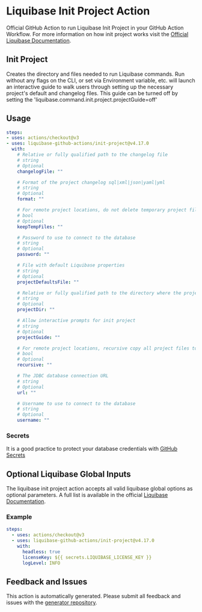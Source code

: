 # Liquibase Init Project Action
Official GitHub Action to run Liquibase Init Project in your GitHub Action Workflow. For more information on how init project works visit the [Official Liquibase Documentation](https://docs.liquibase.com/commands/home.html).
## Init Project
Creates the directory and files needed to run Liquibase commands. Run without any flags on the CLI, or set via Environment variable, etc. will launch an interactive guide to walk users through setting up the necessary project's default and changelog files. This guide can be turned off by setting the 'liquibase.command.init.project.projectGuide=off'
## Usage
```yaml
steps:
- uses: actions/checkout@v3
- uses: liquibase-github-actions/init-project@v4.17.0
  with:
    # Relative or fully qualified path to the changelog file
    # string
    # Optional
    changelogFile: ""

    # Format of the project changelog sql|xml|json|yaml|yml
    # string
    # Optional
    format: ""

    # For remote project locations, do not delete temporary project files
    # bool
    # Optional
    keepTempFiles: ""

    # Password to use to connect to the database
    # string
    # Optional
    password: ""

    # File with default Liquibase properties
    # string
    # Optional
    projectDefaultsFile: ""

    # Relative or fully qualified path to the directory where the project files will be created
    # string
    # Optional
    projectDir: ""

    # Allow interactive prompts for init project
    # string
    # Optional
    projectGuide: ""

    # For remote project locations, recursive copy all project files to the remote location
    # bool
    # Optional
    recursive: ""

    # The JDBC database connection URL
    # string
    # Optional
    url: ""

    # Username to use to connect to the database
    # string
    # Optional
    username: ""

```

### Secrets
It is a good practice to protect your database credentials with [GitHub Secrets](https://docs.github.com/en/actions/security-guides/encrypted-secrets)

## Optional Liquibase Global Inputs
The liquibase init project action accepts all valid liquibase global options as optional parameters. A full list is available in the official [Liquibase Documentation](https://docs.liquibase.com/parameters/command-parameters.html).

### Example
```yaml
steps:
  - uses: actions/checkout@v3
  - uses: liquibase-github-actions/init-project@v4.17.0
    with:
      headless: true
      licenseKey: ${{ secrets.LIQUIBASE_LICENSE_KEY }}
      logLevel: INFO
```

## Feedback and Issues
This action is automatically generated. Please submit all feedback and issues with the [generator repository](https://github.com/liquibase/github-action-generator/issues).
